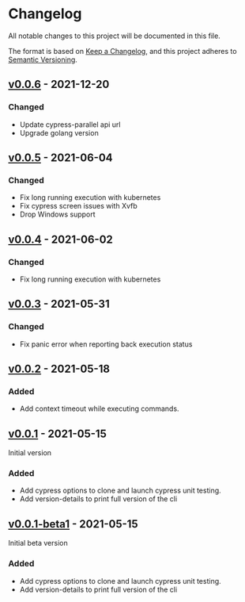# Changelog
All notable changes to this project will be documented in this file.

The format is based on [Keep a Changelog](https://keepachangelog.com/en/1.0.0/),
and this project adheres to [Semantic Versioning](https://semver.org/spec/v2.0.0.html).

## [v0.0.6](https://github.com/Lord-Y/cypress-parallel-cli/releases/tag/v0.0.6) - 2021-12-20

### Changed
- Update cypress-parallel api url
- Upgrade golang version

## [v0.0.5](https://github.com/Lord-Y/cypress-parallel-cli/releases/tag/v0.0.5) - 2021-06-04

### Changed
- Fix long running execution with kubernetes
- Fix cypress screen issues with Xvfb
- Drop Windows support

## [v0.0.4](https://github.com/Lord-Y/cypress-parallel-cli/releases/tag/v0.0.4) - 2021-06-02

### Changed
- Fix long running execution with kubernetes

## [v0.0.3](https://github.com/Lord-Y/cypress-parallel-cli/releases/tag/v0.0.3) - 2021-05-31

### Changed
- Fix panic error when reporting back execution status

## [v0.0.2](https://github.com/Lord-Y/cypress-parallel-cli/releases/tag/v0.0.2) - 2021-05-18

### Added
- Add context timeout while executing commands.

## [v0.0.1](https://github.com/Lord-Y/cypress-parallel-cli/releases/tag/v0.0.1) - 2021-05-15

Initial version

### Added
- Add cypress options to clone and launch cypress unit testing.
- Add version-details to print full version of the cli

## [v0.0.1-beta1](https://github.com/Lord-Y/cypress-parallel-cli/releases/tag/v0.0.1-beta1) - 2021-05-15

Initial beta version

### Added
- Add cypress options to clone and launch cypress unit testing.
- Add version-details to print full version of the cli
